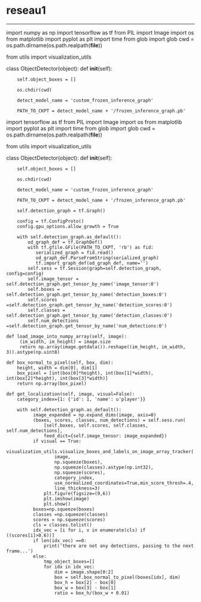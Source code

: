 # reseau1
---------------------------------------

import numpy as np
import tensorflow as tf
from PIL import Image
import os
from matplotlib import pyplot as plt
import time
from glob import glob
cwd = os.path.dirname(os.path.realpath(__file__))

from utils import visualization_utils

class ObjectDetector(object):
    def __init__(self):

        self.object_boxes = []
        
        os.chdir(cwd)
         
        detect_model_name = 'custom_frozen_inference_graph'
        
        PATH_TO_CKPT = detect_model_name + '/frozen_inference_graph.pb'       

import tensorflow as tf
from PIL import Image
import os
from matplotlib import pyplot as plt
import time
from glob import glob
cwd = os.path.dirname(os.path.realpath(__file__))

from utils import visualization_utils

class ObjectDetector(object):
    def __init__(self):

        self.object_boxes = []
        
        os.chdir(cwd)
         
        detect_model_name = 'custom_frozen_inference_graph'
        
        PATH_TO_CKPT = detect_model_name + '/frozen_inference_graph.pb'       
        
        self.detection_graph = tf.Graph()
        
        config = tf.ConfigProto()
        config.gpu_options.allow_growth = True

        with self.detection_graph.as_default():
            od_graph_def = tf.GraphDef()
            with tf.gfile.GFile(PATH_TO_CKPT, 'rb') as fid:
               serialized_graph = fid.read()
               od_graph_def.ParseFromString(serialized_graph)
               tf.import_graph_def(od_graph_def, name='')               
            self.sess = tf.Session(graph=self.detection_graph, config=config)
            self.image_tensor = self.detection_graph.get_tensor_by_name('image_tensor:0')
            self.boxes = self.detection_graph.get_tensor_by_name('detection_boxes:0')
            self.scores =self.detection_graph.get_tensor_by_name('detection_scores:0')
            self.classes = self.detection_graph.get_tensor_by_name('detection_classes:0')
            self.num_detections =self.detection_graph.get_tensor_by_name('num_detections:0')    

    def load_image_into_numpy_array(self, image):
         (im_width, im_height) = image.size
         return np.array(image.getdata()).reshape((im_height, im_width, 3)).astype(np.uint8)       

    def box_normal_to_pixel(self, box, dim):    
        height, width = dim[0], dim[1]
        box_pixel = [int(box[0]*height), int(box[1]*width), int(box[2]*height), int(box[3]*width)]
        return np.array(box_pixel)       
        
    def get_localization(self, image, visual=False):         
        category_index={1: {'id': 1, 'name': u'player'}}  
        
        with self.detection_graph.as_default():
              image_expanded = np.expand_dims(image, axis=0)
              (boxes, scores, classes, num_detections) = self.sess.run(
                  [self.boxes, self.scores, self.classes, self.num_detections],
                  feed_dict={self.image_tensor: image_expanded})          
              if visual == True:
                  visualization_utils.visualize_boxes_and_labels_on_image_array_tracker(
                      image,
                      np.squeeze(boxes),
                      np.squeeze(classes).astype(np.int32),
                      np.squeeze(scores),
                      category_index,
                      use_normalized_coordinates=True,min_score_thresh=.4,
                      line_thickness=3)   
                  plt.figure(figsize=(9,6))
                  plt.imshow(image)
                  plt.show()               
              boxes=np.squeeze(boxes)
              classes =np.squeeze(classes)
              scores = np.squeeze(scores)  
              cls = classes.tolist()
              idx_vec = [i for i, v in enumerate(cls) if ((scores[i]>0.6))]              
              if len(idx_vec) ==0:
                  print('there are not any detections, passing to the next frame...')
              else:
                  tmp_object_boxes=[]
                  for idx in idx_vec:
                      dim = image.shape[0:2]
                      box = self.box_normal_to_pixel(boxes[idx], dim)
                      box_h = box[2] - box[0]
                      box_w = box[3] - box[1]
                      ratio = box_h/(box_w + 0.01)
   
